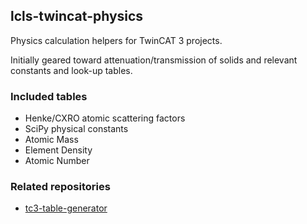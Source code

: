 ## lcls-twincat-physics

Physics calculation helpers for TwinCAT 3 projects.

Initially geared toward attenuation/transmission of solids and relevant
constants and look-up tables.

### Included tables

* Henke/CXRO atomic scattering factors
* SciPy physical constants
* Atomic Mass
* Element Density
* Atomic Number

### Related repositories

* [tc3-table-generator](https://github.com/pcdshub/tc3-table-generator)
